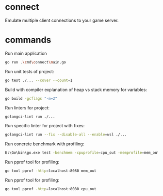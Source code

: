 <!--
SPDX-FileCopyrightText: 2024 Melg Eight <public.melg8@gmail.com>

SPDX-License-Identifier: MIT
-->

# connect
Emulate multiple client connections to your game server.


# commands

Run main application
```bash
go run .\cmd\connect\main.go
```

Run unit tests of project:
```bash
go test ./... --cover --count=1
```

Build with compiler explanation of heap vs stack memory for variables:
```bash
go build -gcflags "-m=2"
```

Run linters for project:
```bash
golangci-lint run ./...
```

Run specific linter for project with fixes:
```bash
golangci-lint run --fix --disable-all --enable=wsl ./...
```

Run concrete benchmark with profiling:
```bash
E:\Go\bin\go.exe test -benchmem -cpuprofile=cpu_out -memprofile=mem_out  -run=^$ -bench ^BenchmarkEncryptor_Write$ github.com/melg8/connect/internal/connect/crypt
```

Run pprof tool for profiling:
```bash
go tool pprof -http=localhost:8080 mem_out
```

Run pprof tool for profiling:
```bash
go tool pprof -http=localhost:8080 cpu_out
```
